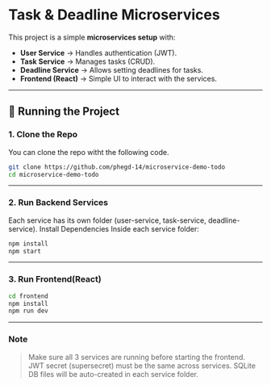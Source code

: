 
# Task & Deadline Microservices

This project is a simple **microservices setup** with:
- **User Service** → Handles authentication (JWT).
- **Task Service** → Manages tasks (CRUD).
- **Deadline Service** → Allows setting deadlines for tasks.
- **Frontend (React)** → Simple UI to interact with the services.

---

## 🚀 Running the Project

### 1. Clone the Repo

You can clone the repo witht the following code.  

```bash
git clone https://github.com/phegd-14/microservice-demo-todo
cd microservice-demo-todo
```

---

### 2. Run Backend Services

Each service has its own folder (user-service, task-service, deadline-service).
Install Dependencies
Inside each service folder:

```bash
npm install
npm start
```

---

### 3. Run Frontend(React)
```bash
cd frontend
npm install
npm run dev
```

---

### Note

> Make sure all 3 services are running before starting the frontend.
> JWT secret (supersecret) must be the same across services.
> SQLite DB files will be auto-created in each service folder.
